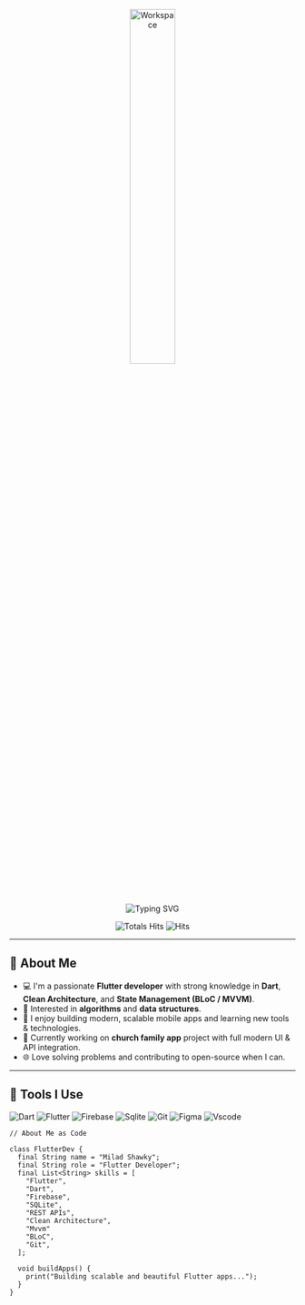 <div align="center" width="50">

<img src="https://github.com/SP-XD/SP-XD/blob/main/images/dev-working_rounded.gif?raw=true" alt="Workspace" width="40%"/><br> 

<img src="https://readme-typing-svg.demolab.com?font=Fira+Code&size=30&pause=1000&color=F7B801&center=true&vCenter=true&width=650&lines=Building+beautiful+apps+with+Flutter;I'm+Melad+Shawky;Dart+%7C+Flutter+%7C+Clean+Architecture" alt="Typing SVG" />

![Totals Hits](https://komarev.com/ghpvc/?username=MiladShawky&style=flat&color=orange&label=PROFILE+VIEWS)
![Hits](https://hits.seeyoufarm.com/api/count/incr/badge.svg?url=https%3A%2F%2Fgithub.com%2FMiladShawky&count_bg=%2379C83D&title_bg=%23555555&icon=mediafire.svg&icon_color=%23E7E7E7&title=HITS&edge_flat=false)

</div>

<hr/>

## 🧠 About Me

- 💻 I'm a passionate **Flutter developer** with strong knowledge in **Dart**, **Clean Architecture**, and **State Management (BLoC / MVVM)**.
- 🎯 Interested in **algorithms** and **data structures**.
- 🧪 I enjoy building modern, scalable mobile apps and learning new tools & technologies.
- 🚀 Currently working on **church family app** project with full modern UI & API integration.
- 🌐 Love solving problems and contributing to open-source when I can.

---

## 🚀 Tools I Use

![Dart](https://img.shields.io/badge/Dart-0175C2?style=flat&logo=dart&logoColor=white)
![Flutter](https://img.shields.io/badge/Flutter-%2302569B.svg?style=flat&logo=Flutter&logoColor=white)
![Firebase](https://img.shields.io/badge/firebase-ffca28?style=flat&logo=firebase&logoColor=black)
![Sqlite](https://img.shields.io/badge/SQLite-07405E?style=flat&logo=sqlite&logoColor=white)
![Git](https://img.shields.io/badge/GIT-E44C30?style=flat&logo=git&logoColor=white)
![Figma](https://img.shields.io/badge/Figma-F24E1E?style=flat&logo=figma&logoColor=white)
![Vscode](https://img.shields.io/badge/Visual_Studio_Code-0078D4?style=flat&logo=visual%20studio%20code&logoColor=white)


```
// About Me as Code

class FlutterDev {
  final String name = "Milad Shawky";
  final String role = "Flutter Developer";
  final List<String> skills = [
    "Flutter",
    "Dart",
    "Firebase",
    "SQLite",
    "REST APIs",
    "Clean Architecture",
    "Mvvm"
    "BLoC",
    "Git",
  ];
  
  void buildApps() {
    print("Building scalable and beautiful Flutter apps...");
  }
}
